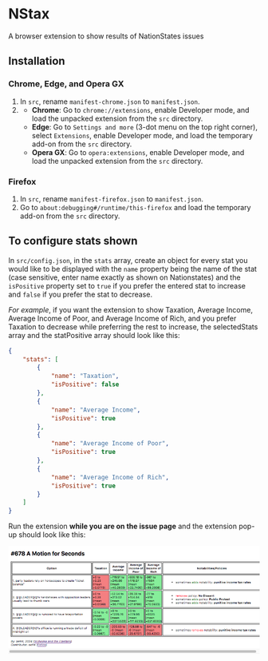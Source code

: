 # NStax
A browser extension to show results of NationStates issues
## Installation
### Chrome, Edge, and Opera GX
1. In `src`, rename `manifest-chrome.json` to `manifest.json`.
2. * **Chrome**: Go to `chrome://extensions`, enable Developer mode, and load the unpacked extension from the `src` directory.
    * **Edge**: Go to `Settings and more` (3-dot menu on the top right corner), select `Extensions`, enable Developer mode, and load the temporary add-on from the `src` directory.
    * **Opera GX**: Go to `opera:extensions`, enable Developer mode, and load the unpacked extension from the `src` directory.
### Firefox
1. In `src`, rename `manifest-firefox.json` to `manifest.json`.
2. Go to `about:debugging#/runtime/this-firefox` and load the temporary add-on from the `src` directory.
## To configure stats shown
In `src/config.json`, in the `stats` array, create an object for every stat you would like to be displayed with the `name` property being the name of the stat (case sensitive, enter name exactly as shown on Nationstates) and the `isPositive` property set to `true` if you prefer the entered stat to increase and `false` if you prefer the stat to decrease.

*For example*, if you want the extension to show Taxation, Average Income, Average Income of Poor, and Average Income of Rich, and you prefer Taxation to decrease while preferring the rest to increase, the selectedStats array and the statPositive array should look like this:
```json
{
    "stats": [
        {
            "name": "Taxation",
            "isPositive": false
        },
        {
            "name": "Average Income",
            "isPositive": true
        },
        {
            "name": "Average Income of Poor",
            "isPositive": true
        },
        {
            "name": "Average Income of Rich",
            "isPositive": true
        }
    ]
}
```
Run the extension **while you are on the issue page** and the extension pop-up should look like this:

![Demo of the extension](/assets/demo.png "Demo of the extension")
